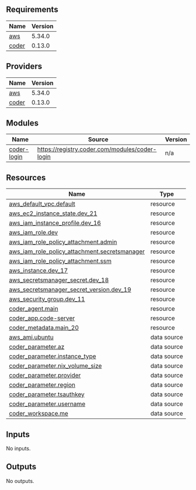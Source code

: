 <!-- BEGIN_TF_DOCS -->

## Requirements

| Name                                                         | Version |
| ------------------------------------------------------------ | ------- |
| <a name="requirement_aws"></a> [aws](#requirement_aws)       | 5.34.0  |
| <a name="requirement_coder"></a> [coder](#requirement_coder) | 0.13.0  |

## Providers

| Name                                                   | Version |
| ------------------------------------------------------ | ------- |
| <a name="provider_aws"></a> [aws](#provider_aws)       | 5.34.0  |
| <a name="provider_coder"></a> [coder](#provider_coder) | 0.13.0  |

## Modules

| Name                                                                 | Source                                         | Version |
| -------------------------------------------------------------------- | ---------------------------------------------- | ------- |
| <a name="module_coder-login"></a> [coder-login](#module_coder-login) | https://registry.coder.com/modules/coder-login | n/a     |

## Resources

| Name                                                                                                                                          | Type        |
| --------------------------------------------------------------------------------------------------------------------------------------------- | ----------- |
| [aws_default_vpc.default](https://registry.terraform.io/providers/aws/5.34.0/docs/resources/default_vpc)                                      | resource    |
| [aws_ec2_instance_state.dev_21](https://registry.terraform.io/providers/aws/5.34.0/docs/resources/ec2_instance_state)                         | resource    |
| [aws_iam_instance_profile.dev_16](https://registry.terraform.io/providers/aws/5.34.0/docs/resources/iam_instance_profile)                     | resource    |
| [aws_iam_role.dev](https://registry.terraform.io/providers/aws/5.34.0/docs/resources/iam_role)                                                | resource    |
| [aws_iam_role_policy_attachment.admin](https://registry.terraform.io/providers/aws/5.34.0/docs/resources/iam_role_policy_attachment)          | resource    |
| [aws_iam_role_policy_attachment.secretsmanager](https://registry.terraform.io/providers/aws/5.34.0/docs/resources/iam_role_policy_attachment) | resource    |
| [aws_iam_role_policy_attachment.ssm](https://registry.terraform.io/providers/aws/5.34.0/docs/resources/iam_role_policy_attachment)            | resource    |
| [aws_instance.dev_17](https://registry.terraform.io/providers/aws/5.34.0/docs/resources/instance)                                             | resource    |
| [aws_secretsmanager_secret.dev_18](https://registry.terraform.io/providers/aws/5.34.0/docs/resources/secretsmanager_secret)                   | resource    |
| [aws_secretsmanager_secret_version.dev_19](https://registry.terraform.io/providers/aws/5.34.0/docs/resources/secretsmanager_secret_version)   | resource    |
| [aws_security_group.dev_11](https://registry.terraform.io/providers/aws/5.34.0/docs/resources/security_group)                                 | resource    |
| [coder_agent.main](https://registry.terraform.io/providers/coder/coder/0.13.0/docs/resources/agent)                                           | resource    |
| [coder_app.code-server](https://registry.terraform.io/providers/coder/coder/0.13.0/docs/resources/app)                                        | resource    |
| [coder_metadata.main_20](https://registry.terraform.io/providers/coder/coder/0.13.0/docs/resources/metadata)                                  | resource    |
| [aws_ami.ubuntu](https://registry.terraform.io/providers/aws/5.34.0/docs/data-sources/ami)                                                    | data source |
| [coder_parameter.az](https://registry.terraform.io/providers/coder/coder/0.13.0/docs/data-sources/parameter)                                  | data source |
| [coder_parameter.instance_type](https://registry.terraform.io/providers/coder/coder/0.13.0/docs/data-sources/parameter)                       | data source |
| [coder_parameter.nix_volume_size](https://registry.terraform.io/providers/coder/coder/0.13.0/docs/data-sources/parameter)                     | data source |
| [coder_parameter.provider](https://registry.terraform.io/providers/coder/coder/0.13.0/docs/data-sources/parameter)                            | data source |
| [coder_parameter.region](https://registry.terraform.io/providers/coder/coder/0.13.0/docs/data-sources/parameter)                              | data source |
| [coder_parameter.tsauthkey](https://registry.terraform.io/providers/coder/coder/0.13.0/docs/data-sources/parameter)                           | data source |
| [coder_parameter.username](https://registry.terraform.io/providers/coder/coder/0.13.0/docs/data-sources/parameter)                            | data source |
| [coder_workspace.me](https://registry.terraform.io/providers/coder/coder/0.13.0/docs/data-sources/workspace)                                  | data source |

## Inputs

No inputs.

## Outputs

No outputs.

<!-- END_TF_DOCS -->
